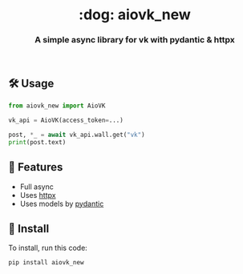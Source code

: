 <div align="center">
  <h1>:dog:  aiovk_new</h1>
  <h3>A simple async library for vk with pydantic & httpx</h3>
</div><br>

## 🛠 Usage
```python
from aiovk_new import AioVK

vk_api = AioVK(access_token=...)

post, *_ = await vk_api.wall.get("vk")
print(post.text)
```

## 🎉 Features
- Full async
- Uses [httpx](https://github.com/encode/httpx)
- Uses models by [pydantic](https://github.com/samuelcolvin/pydantic)

## 🚀 Install
To install, run this code:
```
pip install aiovk_new
```
